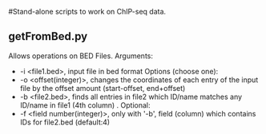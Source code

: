 #Stand-alone scripts to work on ChIP-seq data.

## getFromBed.py

Allows operations on BED Files.
Arguments:
* -i <file1.bed>, input file in bed format
Options (choose one):
* -o <offset(integer)>, changes the coordinates of each entry of the input file by the offset amount (start-offset, end+offset)
* -b <file2.bed>, finds all entries in file2 which ID/name matches any ID/name in file1 (4th column) .
Optional:
* -f <field number(integer)>, only with '-b', field (column) which contains IDs for file2.bed (default:4)







